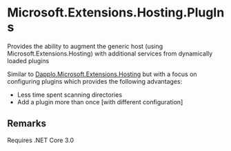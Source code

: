 ﻿# Microsoft.Extensions.Hosting.PlugIns

Provides the ability to augment the generic host (using Microsoft.Extensions.Hosting) with additional services from dynamically loaded plugins

Similar to [Dapplo.Microsoft.Extensions.Hosting](https://github.com/dapplo/Dapplo.Microsoft.Extensions.Hosting) but with a focus on configuring plugins which provides the following advantages:

- Less time spent scanning directories
- Add a plugin more than once [with different configuration]

## Remarks

Requires .NET Core 3.0